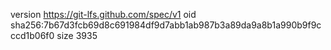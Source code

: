 version https://git-lfs.github.com/spec/v1
oid sha256:7b67d3fcb69d8c691984df9d7abb1ab987b3a89da9a8b1a990b9f9cccd1b06f0
size 3935
